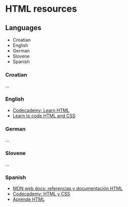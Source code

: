 # HTML resources

## Languages

- Croatian
- English
- German
- Slovene
- Spanish

### Croatian
...

### English
- [Codecademy: Learn HTML](https://www.codecademy.com/learn/learn-html)
- [Learn to code HTML and CSS](https://learn.shayhowe.com/html-css/)

### German
...

### Slovene
...

### Spanish
- [MDN web docs: referencias y documentación HTML](https://developer.mozilla.org/es/docs/Web/HTML)
- [Codecademy: HTML y CSS](https://www.codecademy.com/es/tracks/html-css-traduccion-al-espanol-america-latina-clone)
- [Aprende HTML](http://es.html.net/tutorials/html/)
